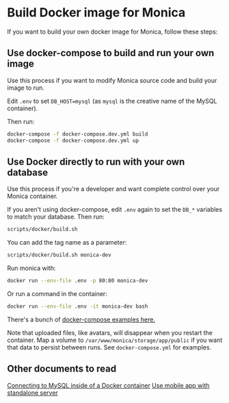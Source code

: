 # Build Docker image for Monica

If you want to build your own docker image for Monica, follow these steps:

## Use docker-compose to build and run your own image

Use this process if you want to modify Monica source code and build
your image to run.

Edit `.env` to set `DB_HOST=mysql` (as `mysql` is the creative name of the MySQL container).

Then run:

```sh
docker-compose -f docker-compose.dev.yml build
docker-compose -f docker-compose.dev.yml up
```

## Use Docker directly to run with your own database

Use this process if you're a developer and want complete control over
your Monica container.

If you aren't using docker-compose, edit `.env` again to set the `DB_*` variables to match your database. Then run:

```sh
scripts/docker/build.sh
```

You can add the tag name as a parameter:
```sh
scripts/docker/build.sh monica-dev
```

Run monica with:
```sh
docker run --env-file .env -p 80:80 monica-dev
```

Or run a command in the container:
```sh
docker run --env-file .env -it monica-dev bash
```

There's a bunch of [docker-compose examples here.](https://github.com/monicahq/docker/tree/master/.examples)

Note that uploaded files, like avatars, will disappear when you
restart the container. Map a volume to
`/var/www/monica/storage/app/public` if you want that data to persist
between runs. See `docker-compose.yml` for examples.

## Other documents to read

[Connecting to MySQL inside of a Docker container](/docs/installation/docker-mysql.md)
[Use mobile app with standalone server](/docs/installation/mobile.md)
